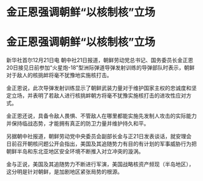 # 金正恩强调朝鲜“以核制核”立场

# 金正恩强调朝鲜“以核制核”立场

新华社首尔12月21日电
朝中社21日报道，朝鲜劳动党总书记、国务委员长金正恩20日接见日前参加“火星炮-18”型洲际弹道导弹发射训练的导弹部队时表示，朝鲜对于敌人的核挑衅将毫不犹豫地实施核打击。

金正恩说，此次导弹发射训练显示了朝鲜武装力量对于维护国家主权的忠诚度和坚定立场，并表明了若敌人进行核挑衅朝方将毫不犹豫实施核打击的进攻性应对方式。

金正恩还说，具备令敌人畏惧、不管敌人在哪里都能实施先发制人攻击的实际能力并保持临战态势，才能拥有真正的防卫力量并维护持久和平。

另据朝中社报道，朝鲜劳动党中央委员会副部长金与正21日发表谈话，就安理会日前召开朝核问题公开会指出，美国及其追随势力有目的有计划的军事威胁行为把朝鲜半岛和东北亚地区安全环境不断推入对立冲突的漩涡。

金与正说，美国及其追随势力不断进行军演，美国战略核资产频现（半岛地区），这分明是针对朝鲜，是加剧地区紧张局势的根源。

